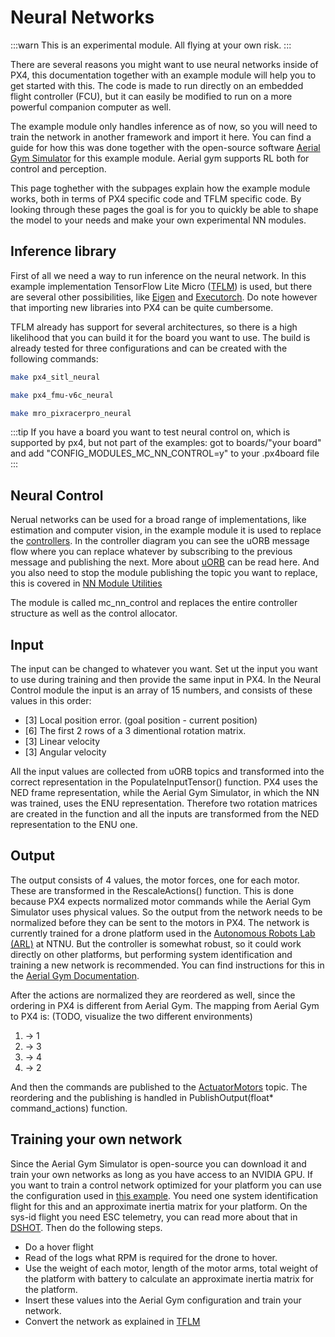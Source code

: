 # Neural Networks

:::warn
This is an experimental module. All flying at your own risk.
:::

There are several reasons you might want to use neural networks inside of PX4, this documentation together with an example module will help you to get started with this. The code is made to run directly on an embedded flight controller (FCU), but it can easily be modified to run on a more powerful companion computer as well.

The example module only handles inference as of now, so you will need to train the network in another framework and import it here. You can find a guide for how this was done together with the open-source software [Aerial Gym Simulator](https://ntnu-arl.github.io/aerial_gym_simulator/) for this example module. Aerial gym supports RL both for control and perception.

This page toghether with the subpages explain how the example module works, both in terms of PX4 specific code and TFLM specific code. By looking through these pages the goal is for you to quickly be able to shape the model to your needs and make your own experimental NN modules.

## Inference library

First of all we need a way to run inference on the neural network. In this example implementation TensorFlow Lite Micro ([TFLM](https://github.com/tensorflow/tflite-micro)) is used, but there are several other possibilities, like [Eigen](https://eigen.tuxfamily.org/index.php?title=Main_Page) and [Executorch](https://pytorch.org/executorch-overview). Do note however that importing new libraries into PX4 can be quite cumbersome.

TFLM already has support for several architectures, so there is a high likelihood that you can build it for the board you want to use. The build is already tested for three configurations and can be created with the following commands:

   ```sh
   make px4_sitl_neural
   ```

   ```sh
   make px4_fmu-v6c_neural
   ```

   ```sh
   make mro_pixracerpro_neural
   ```

:::tip
If you have a board you want to test neural control on, which is supported by px4, but not part of the examples: got to boards/"your board" and add "CONFIG_MODULES_MC_NN_CONTROL=y" to your .px4board file
:::


## Neural Control
Nerual networks can be used for a broad range of implementations, like estimation and computer vision, in the example module it is used to replace the [controllers](../flight_stack/controller_diagrams.md). In the controller diagram you can see the uORB message flow where you can replace whatever by subscribing to the previous message and publishing the next. More about [uORB](../middleware/uorb.md) can be read here. And you also need to stop the module publishing the topic you want to replace, this is covered in [NN Module Utilities](nn_module_utilities.md)

The module is called mc_nn_control and replaces the entire controller structure as well as the control allocator.

## Input
The input can be changed to whatever you want. Set ut the input you want to use during training and then provide the same input in PX4. In the Neural Control module the input is an array of 15 numbers, and consists of these values in this order:
 - [3] Local position error. (goal position - current position)
 - [6] The first 2 rows of a 3 dimentional rotation matrix.
 - [3] Linear velocity
 - [3] Angular velocity

 All the input values are collected from uORB topics and transformed into the correct representation in the PopulateInputTensor() function. PX4 uses the NED frame representation, while the Aerial Gym Simulator, in which the NN was trained, uses the ENU representation. Therefore two rotation matrices are created in the function and all the inputs are transformed from the NED representation to the ENU one.

## Output
The output consists of 4 values, the motor forces, one for each motor. These are transformed in the RescaleActions() function. This is done because PX4 expects normalized motor commands while the Aerial Gym Simulator uses physical values. So the output from the network needs to be normalized before they can be sent to the motors in PX4. The network is currently trained for a drone platform used in the [Autonomous Robots Lab (ARL)](https://www.autonomousrobotslab.com/) at NTNU. But the controller is somewhat robust, so it could work directly on other platforms, but performing system identification and training a new network is recommended. You can find instructions for this in the [Aerial Gym Documentation](TODO).

After the actions are normalized they are reordered as well, since the ordering in PX4 is different from Aerial Gym. The mapping from Aerial Gym to PX4 is: (TODO, visualize the two different environments)
 1. -> 1
 1. -> 3
 1. -> 4
 1. -> 2

 And then the commands are published to the [ActuatorMotors](../msg_docs/ActuatorMotors.md) topic. The reordering and the publishing is handled in PublishOutput(float* command_actions) function.

 ## Training your own network
 Since the Aerial Gym Simulator is open-source you can download it and train your own networks as long as you have access to an NVIDIA GPU. If you want to train a control network optimized for your platform you can use the configuration used in [this example](TODO). You need one system identification flight for this and an approximate inertia matrix for your platform. On the sys-id flight you need ESC telemetry, you can read more about that in [DSHOT](../peripherals/dshot.md). Then do the following steps.

 - Do a hover flight
 - Read of the logs what RPM is required for the drone to hover.
 - Use the weight of each motor, length of the motor arms, total weight of the platform with battery to calculate an approximate inertia matrix for the platform.
 - Insert these values into the Aerial Gym configuration and train your network.
 - Convert the network as explained in [TFLM](tflm.md)
